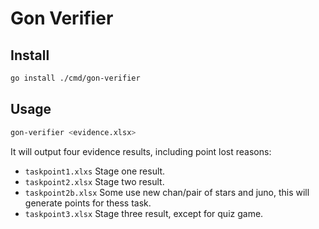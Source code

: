 # Gon Verifier

## Install

```bash
go install ./cmd/gon-verifier 
```

## Usage

```bash
gon-verifier <evidence.xlsx>
```

It will output four evidence results, including point lost reasons:

- `taskpoint1.xlxs` Stage one result.
- `taskpoint2.xlsx` Stage two result.
- `taskpoint2b.xlsx` Some use new chan/pair of stars and juno, this will generate points for thess task.
- `taskpoint3.xlsx` Stage three result, except for quiz game.